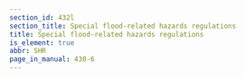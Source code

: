 ```yaml
---
section_id: 432l
section_title: Special flood-related hazards regulations
title: Special flood-related hazards regulations
is_element: true
abbr: SHR
page_in_manual: 430-6
---
```

